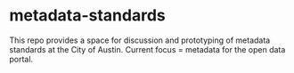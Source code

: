 # metadata-standards
This repo provides a space for discussion and prototyping of metadata standards at the City of Austin. Current focus = metadata for the open data portal.
